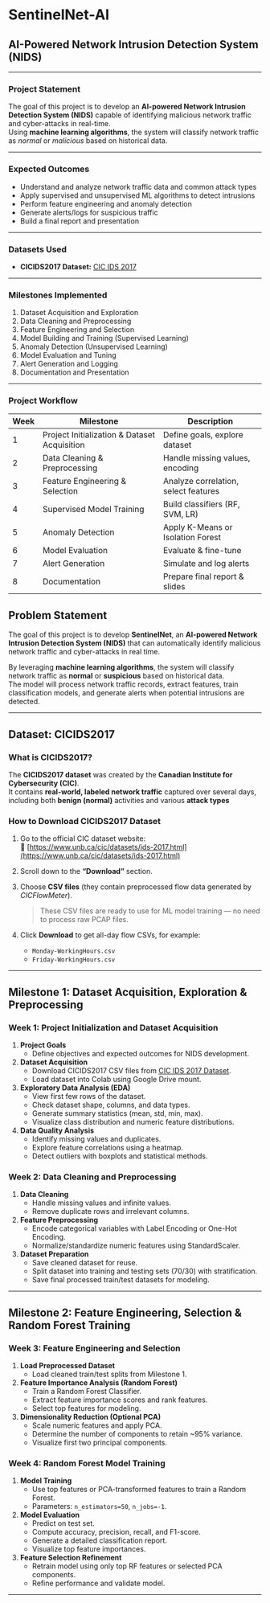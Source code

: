 #  SentinelNet-AI
## AI-Powered Network Intrusion Detection System (NIDS)

---

###  **Project Statement**

The goal of this project is to develop an **AI-powered Network Intrusion Detection System (NIDS)** capable of identifying malicious network traffic and cyber-attacks in real-time.  
Using **machine learning algorithms**, the system will classify network traffic as *normal* or *malicious* based on historical data.

---

###  **Expected Outcomes**
- Understand and analyze network traffic data and common attack types  
- Apply supervised and unsupervised ML algorithms to detect intrusions  
- Perform feature engineering and anomaly detection  
- Generate alerts/logs for suspicious traffic  
- Build a final report and presentation  

---

###  **Datasets Used**

- **CICIDS2017 Dataset:** [CIC IDS 2017](https://www.unb.ca/cic/datasets/ids-2017.html)

---

###  **Milestones Implemented**
1. Dataset Acquisition and Exploration  
2. Data Cleaning and Preprocessing  
3. Feature Engineering and Selection  
4. Model Building and Training (Supervised Learning)  
5. Anomaly Detection (Unsupervised Learning)  
6. Model Evaluation and Tuning  
7. Alert Generation and Logging  
8. Documentation and Presentation

---

###  **Project Workflow**
| Week | Milestone | Description |
|------|------------|--------------|
| 1 | Project Initialization & Dataset Acquisition | Define goals, explore dataset |
| 2 | Data Cleaning & Preprocessing | Handle missing values, encoding |
| 3 | Feature Engineering & Selection | Analyze correlation, select features |
| 4 | Supervised Model Training | Build classifiers (RF, SVM, LR) |
| 5 | Anomaly Detection | Apply K-Means or Isolation Forest |
| 6 | Model Evaluation | Evaluate & fine-tune |
| 7 | Alert Generation | Simulate and log alerts |
| 8 | Documentation | Prepare final report & slides |

##  **Problem Statement**

The goal of this project is to develop **SentinelNet**, an **AI-powered Network Intrusion Detection System (NIDS)** that can automatically identify malicious network traffic and cyber-attacks in real time.  

By leveraging **machine learning algorithms**, the system will classify network traffic as **normal** or **suspicious** based on historical data.  
The model will process network traffic records, extract features, train classification models, and generate alerts when potential intrusions are detected.  



---

##  **Dataset: CICIDS2017**

### What is CICIDS2017?

The **CICIDS2017 dataset** was created by the **Canadian Institute for Cybersecurity (CIC)**.  
It contains **real-world, labeled network traffic** captured over several days, including both **benign (normal)** activities and various **attack types**

### How to Download CICIDS2017 Dataset

1. Go to the official CIC dataset website:  
   🔗 [https://www.unb.ca/cic/datasets/ids-2017.html](https://www.unb.ca/cic/datasets/ids-2017.html)

2. Scroll down to the **“Download”** section.  

3. Choose **CSV files** (they contain preprocessed flow data generated by *CICFlowMeter*).  
   > These CSV files are ready to use for ML model training — no need to process raw PCAP files.

4. Click **Download** to get all-day flow CSVs, for example:  
   - `Monday-WorkingHours.csv`  
   - `Friday-WorkingHours.csv`  

---

## Milestone 1: Dataset Acquisition, Exploration & Preprocessing

### Week 1: Project Initialization and Dataset Acquisition
1. **Project Goals**  
   - Define objectives and expected outcomes for NIDS development.  
2. **Dataset Acquisition**  
   - Download CICIDS2017 CSV files from [CIC IDS 2017 Dataset](https://www.unb.ca/cic/datasets/ids-2017.html).  
   - Load dataset into Colab using Google Drive mount.  
3. **Exploratory Data Analysis (EDA)**  
   - View first few rows of the dataset.  
   - Check dataset shape, columns, and data types.  
   - Generate summary statistics (mean, std, min, max).  
   - Visualize class distribution and numeric feature distributions.  
4. **Data Quality Analysis**  
   - Identify missing values and duplicates.  
   - Explore feature correlations using a heatmap.  
   - Detect outliers with boxplots and statistical methods.  

### Week 2: Data Cleaning and Preprocessing
1. **Data Cleaning**  
   - Handle missing values and infinite values.  
   - Remove duplicate rows and irrelevant columns.  
2. **Feature Preprocessing**  
   - Encode categorical variables with Label Encoding or One-Hot Encoding.  
   - Normalize/standardize numeric features using StandardScaler.  
3. **Dataset Preparation**  
   - Save cleaned dataset for reuse.  
   - Split dataset into training and testing sets (70/30) with stratification.  
   - Save final processed train/test datasets for modeling.  

---

## Milestone 2: Feature Engineering, Selection & Random Forest Training

### Week 3: Feature Engineering and Selection
1. **Load Preprocessed Dataset**  
   - Load cleaned train/test splits from Milestone 1.  
2. **Feature Importance Analysis (Random Forest)**  
   - Train a Random Forest Classifier.  
   - Extract feature importance scores and rank features.  
   - Select top features for modeling.  
3. **Dimensionality Reduction (Optional PCA)**  
   - Scale numeric features and apply PCA.  
   - Determine the number of components to retain ~95% variance.  
   - Visualize first two principal components.  

### Week 4: Random Forest Model Training
1. **Model Training**  
   - Use top features or PCA-transformed features to train a Random Forest.  
   - Parameters: `n_estimators=50`, `n_jobs=-1`.  
2. **Model Evaluation**  
   - Predict on test set.  
   - Compute accuracy, precision, recall, and F1-score.  
   - Generate a detailed classification report.  
   - Visualize top feature importances.  
3. **Feature Selection Refinement**  
   - Retrain model using only top RF features or selected PCA components.  
   - Refine performance and validate model.  

---
